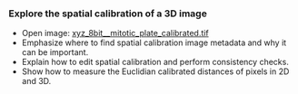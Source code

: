 ### Explore the spatial calibration of a 3D image
  - Open image: [xyz_8bit__mitotic_plate_calibrated.tif](https://github.com/NEUBIAS/training-resources/raw/master/image_data/xyz_8bit__mitotic_plate_calibrated.tif)
  - Emphasize where to find spatial calibration image metadata and why it can be important. 
  - Explain how to edit spatial calibration and perform consistency checks. 
  - Show how to measure the Euclidian calibrated distances of pixels in 2D and 3D.

